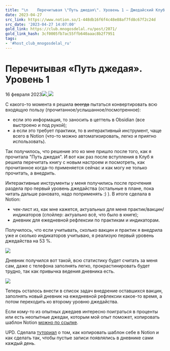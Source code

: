 ```yaml
---
title: "\n    Перечитывая \"Путь джедая\". Уровень 1 — Джедайский Клуб \U0001F918✖️\U0001F469‍\U0001F4BB‍\n"
date: 2023-04-27
src_link: https://www.notion.so/1-448db16f6f4c48e88af7fd8c67f2c24d
src_date: '2023-04-27 14:07:00'
gold_link: https://club.mnogosdelal.ru/post/2071/
gold_link_hash: 3cf0005fb7ac55ffb640aaac8b2f7951
tags:
- '#host_club_mnogosdelal_ru'
---
```



Перечитывая «Путь джедая». Уровень 1
====================================


16 февраля 2023[![](/static/images/badges/small/hug.png)
![](/static/images/badges/small/cool.png)](/user/NonSlynx/badges/)


С какого-то момента я решила ~~всегда~~ пытаться конвертировать всю входящую пользу (прочитанное/услышанное/посмотренное):


* если это информация, то заносить в цеттель в Obsidian (все выстроено и под рукой);
* а если это требует практики, то в интерактивный инструмент, чаще всего в Notion (что-то можно автоматизировать, легко и приятно использовать).


Так получилось, что решение это ко мне пришло после того, как я прочитала "Путь джедая". И вот как раз после вступления в Клуб я решила перечитать книгу с новым настроем и посмотреть, как прочитанное когда-то применяется сейчас и как могу не только прочитать, а внедрить.


Интерактивные инструменты у меня получились после прочтения раздела про первый уровень джедайства (остальные в плане, пока читать дальше рановато, надо поприменять :) ). В итоге сделала в Notion:


* чек-лист из, как мне кажется, актуальных для меня практик/вакцин/индикаторов (спойлер: актуально всё, что было в книге);
* дневник для ежедневной рефлексии по практикам и индикаторам.


Получилось, что если учитывать, сколько вакцин и практик я внедрила уже и сколько индикаторов учитываю, я реализую первый уровень джедайства на 53 %.  

![](https://i.club.mnogosdelal.ru/a6fd7d86a5454805db907e0907d267bb8ad0a7d23ecaba37bee318b6960fbd1a.png)


Дневник получился вот такой, всю статистику будет считать за меня сам, даже с телефона заполнять легко, прокрастинировать будет трудно, так как привычка ведения дневника есть.  

![](https://i.club.mnogosdelal.ru/e391619c125e0a6c621a76cfb7f9dd82539cd3e4c6f7e5a3c8cda6bbde893287.png)


Теперь осталось внести в список задач внедрение оставшихся вакцин, заполнять новый дневник на ежедневной рефлексии какое-то время, а потом переходить ко второму уровню джедайства.


Если кому-то из опытных джедаев интересно поиграться в проценты или есть неопытные джедаи, которым мой опыт поможет, копировать шаблон Notion [можно по ссылке](https://nonslynx.notion.site/042e2f17f3cb48eeb0147deac75b8df5).


UPD. Сделала [туториал](https://scribehow.com/shared/Tutorial_dlya_dnevnika_po_pervomu_urovnyu_dzhedajstva__Q3HQCWH6S-WaTiKEPdCQ9Q) о том, как копировать шаблон себе в Notion и как сделать так, чтобы пустые записи появлялись в дневнике сами каждый день.